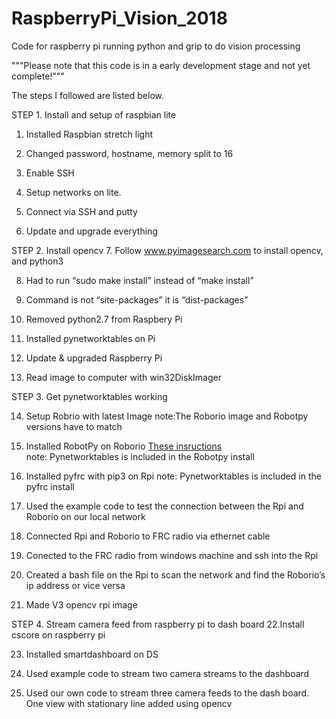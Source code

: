 # RaspberryPi_Vision_2018
Code for raspberry pi running python and grip to do vision processing

"""Please note that this code is in a early development stage and not yet complete!""" 

The steps I followed are listed below.


STEP 1. Install and setup of raspbian lite
1. Installed Raspbian stretch light

2. Changed password, hostname, memory split to 16

3. Enable SSH

4. Setup networks on lite.

5. Connect via SSH and putty

6. Update and upgrade everything

STEP 2. Install opencv
7. Follow  www.pyimagesearch.com to install opencv, and python3 

8. Had to run “sudo make install” instead of “make install”

9. Command is not “site-packages” it is “dist-packages”

 10. Removed python2.7 from Raspbery Pi

 11. Installed pynetworktables on Pi

 12. Update & upgraded Raspberry Pi

 13. Read image to computer with win32DiskImager

STEP 3. Get pynetworktables working 


 14. Setup Robrio with latest Image  note:The Roborio image and Robotpy versions have to match

 15. Installed RobotPy on Roborio [These insructions](http://robotpy.readthedocs.io/en/stable/install/robot.html#install-robotpy)    
 note: Pynetworktables is included in the Robotpy install

 16. Installed pyfrc with pip3 on Rpi   note: Pynetworktables is included in the pyfrc install

 17. Used the example code to test the connection between the Rpi and Roborio on our local network

 18. Connected Rpi and Roborio to FRC radio via ethernet cable

 19. Conected to the FRC radio from windows machine and ssh into the Rpi 

 20. Created a bash file on the Rpi to scan the network and find the Roborio’s ip address or vice versa

 21. Made V3 opencv rpi image

STEP 4. Stream camera feed from raspberry pi to dash board
 22.Install cscore on raspberry pi 

 23. Installed smartdashboard on DS

 24. Used example code to stream two camera streams to the dashboard

 25. Used our own code to stream three camera feeds to the dash board. One view with stationary line added using opencv
